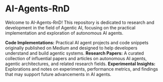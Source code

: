 # AI-Agents-RnD

Welcome to AI-Agents-RnD! This repository is dedicated to research and development in the field of Agentic AI, focusing on the practical implementation and exploration of autonomous AI agents.

**Code Implementations:** Practical AI agent projects and code snippets originally published on Medium and designed to help developers understand and build agentic systems.
**Research Papers:** A curated collection of influential papers and articles on autonomous AI agents, agentic architectures, and related research fields.
**Experimental Insights:** Explorations and notes on experiments, performance metrics, and findings that may support future advancements in AI agents.
